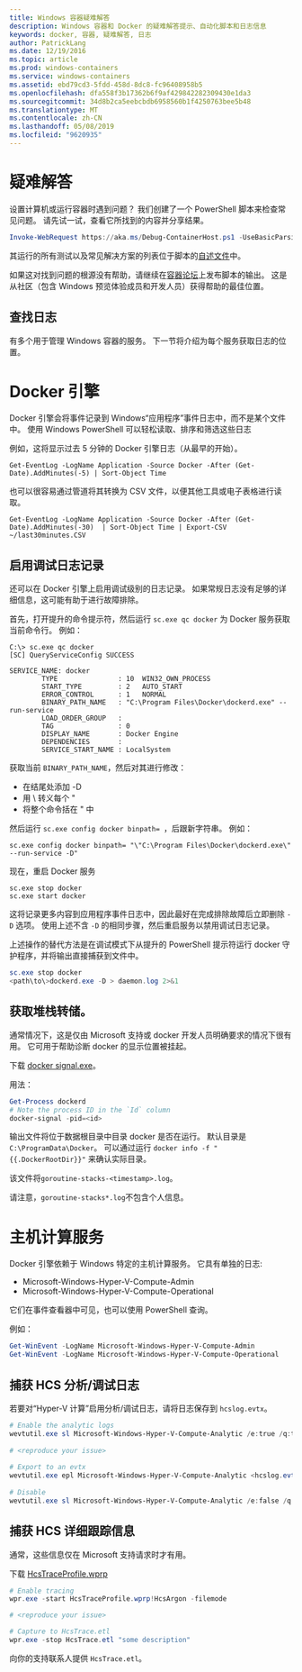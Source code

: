 ```yaml
---
title: Windows 容器疑难解答
description: Windows 容器和 Docker 的疑难解答提示、自动化脚本和日志信息
keywords: docker, 容器, 疑难解答, 日志
author: PatrickLang
ms.date: 12/19/2016
ms.topic: article
ms.prod: windows-containers
ms.service: windows-containers
ms.assetid: ebd79cd3-5fdd-458d-8dc8-fc96408958b5
ms.openlocfilehash: dfa558f3b17362b6f9af429842282309430e1da3
ms.sourcegitcommit: 34d8b2ca5eebcbdb6958560b1f4250763bee5b48
ms.translationtype: MT
ms.contentlocale: zh-CN
ms.lasthandoff: 05/08/2019
ms.locfileid: "9620935"
---
```

# <a name="troubleshooting"></a>疑难解答

设置计算机或运行容器时遇到问题？ 我们创建了一个 PowerShell 脚本来检查常见问题。 请先试一试，查看它所找到的内容并分享结果。

```PowerShell
Invoke-WebRequest https://aka.ms/Debug-ContainerHost.ps1 -UseBasicParsing | Invoke-Expression
```
其运行的所有测试以及常见解决方案的列表位于脚本的[自述文件](https://github.com/Microsoft/Virtualization-Documentation/blob/live/windows-server-container-tools/Debug-ContainerHost/README.md)中。

如果这对找到问题的根源没有帮助，请继续在[容器论坛](https://social.msdn.microsoft.com/Forums/home?forum=windowscontainers)上发布脚本的输出。 这是从社区（包含 Windows 预览体验成员和开发人员）获得帮助的最佳位置。


## <a name="finding-logs"></a>查找日志
有多个用于管理 Windows 容器的服务。 下一节将介绍为每个服务获取日志的位置。

# <a name="docker-engine"></a>Docker 引擎
Docker 引擎会将事件记录到 Windows“应用程序”事件日志中，而不是某个文件中。 使用 Windows PowerShell 可以轻松读取、排序和筛选这些日志

例如，这将显示过去 5 分钟的 Docker 引擎日志（从最早的开始）。

```
Get-EventLog -LogName Application -Source Docker -After (Get-Date).AddMinutes(-5) | Sort-Object Time 
```

也可以很容易通过管道将其转换为 CSV 文件，以便其他工具或电子表格进行读取。

```
Get-EventLog -LogName Application -Source Docker -After (Get-Date).AddMinutes(-30)  | Sort-Object Time | Export-CSV ~/last30minutes.CSV
```

## <a name="enabling-debug-logging"></a>启用调试日志记录
还可以在 Docker 引擎上启用调试级别的日志记录。 如果常规日志没有足够的详细信息，这可能有助于进行故障排除。

首先，打开提升的命令提示符，然后运行 `sc.exe qc docker` 为 Docker 服务获取当前命令行。
例如：
```
C:\> sc.exe qc docker
[SC] QueryServiceConfig SUCCESS

SERVICE_NAME: docker
        TYPE               : 10  WIN32_OWN_PROCESS
        START_TYPE         : 2   AUTO_START
        ERROR_CONTROL      : 1   NORMAL
        BINARY_PATH_NAME   : "C:\Program Files\Docker\dockerd.exe" --run-service
        LOAD_ORDER_GROUP   :
        TAG                : 0
        DISPLAY_NAME       : Docker Engine
        DEPENDENCIES       :
        SERVICE_START_NAME : LocalSystem
```

获取当前 `BINARY_PATH_NAME`，然后对其进行修改：
- 在结尾处添加 -D
- 用 \ 转义每个 "
- 将整个命令括在 " 中

然后运行 `sc.exe config docker binpath= `，后跟新字符串。 例如： 
```
sc.exe config docker binpath= "\"C:\Program Files\Docker\dockerd.exe\" --run-service -D"
```


现在，重启 Docker 服务
```
sc.exe stop docker
sc.exe start docker
```

这将记录更多内容到应用程序事件日志中，因此最好在完成排除故障后立即删除 `-D` 选项。 使用上述不含 `-D` 的相同步骤，然后重启服务以禁用调试日志记录。

上述操作的替代方法是在调试模式下从提升的 PowerShell 提示符运行 docker 守护程序，并将输出直接捕获到文件中。
```PowerShell
sc.exe stop docker
<path\to\>dockerd.exe -D > daemon.log 2>&1
```

## <a name="obtaining-stack-dump"></a>获取堆栈转储。

通常情况下，这是仅由 Microsoft 支持或 docker 开发人员明确要求的情况下很有用。 它可用于帮助诊断 docker 的显示位置被挂起。 

下载 [docker signal.exe](https://github.com/jhowardmsft/docker-signal)。

用法：
```PowerShell
Get-Process dockerd
# Note the process ID in the `Id` column
docker-signal -pid=<id>
```

输出文件将位于数据根目录中目录 docker 是否在运行。 默认目录是 `C:\ProgramData\Docker`。 可以通过运行 `docker info -f "{{.DockerRootDir}}"` 来确认实际目录。

该文件将`goroutine-stacks-<timestamp>.log`。

请注意，`goroutine-stacks*.log`不包含个人信息。


# <a name="host-compute-service"></a>主机计算服务
Docker 引擎依赖于 Windows 特定的主机计算服务。 它具有单独的日志: 
- Microsoft-Windows-Hyper-V-Compute-Admin
- Microsoft-Windows-Hyper-V-Compute-Operational

它们在事件查看器中可见，也可以使用 PowerShell 查询。

例如：
```PowerShell
Get-WinEvent -LogName Microsoft-Windows-Hyper-V-Compute-Admin
Get-WinEvent -LogName Microsoft-Windows-Hyper-V-Compute-Operational 
```

## <a name="capturing-hcs-analyticdebug-logs"></a>捕获 HCS 分析/调试日志

若要对“Hyper-V 计算”启用分析/调试日志，请将日志保存到 `hcslog.evtx`。

```PowerShell
# Enable the analytic logs
wevtutil.exe sl Microsoft-Windows-Hyper-V-Compute-Analytic /e:true /q:true
     
# <reproduce your issue>
     
# Export to an evtx
wevtutil.exe epl Microsoft-Windows-Hyper-V-Compute-Analytic <hcslog.evtx>
     
# Disable
wevtutil.exe sl Microsoft-Windows-Hyper-V-Compute-Analytic /e:false /q:true
```

## <a name="capturing-hcs-verbose-tracing"></a>捕获 HCS 详细跟踪信息

通常，这些信息仅在 Microsoft 支持请求时才有用。 

下载 [HcsTraceProfile.wprp](https://gist.github.com/jhowardmsft/71b37956df0b4248087c3849b97d8a71)

```PowerShell
# Enable tracing
wpr.exe -start HcsTraceProfile.wprp!HcsArgon -filemode

# <reproduce your issue>

# Capture to HcsTrace.etl
wpr.exe -stop HcsTrace.etl "some description"
```

向你的支持联系人提供 `HcsTrace.etl`。
